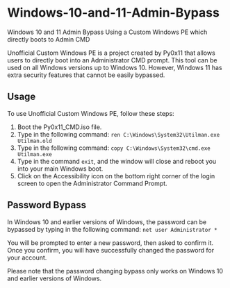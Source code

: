 # Windows-10-and-11-Admin-Bypass
Windows 10 and 11 Admin Bypass Using a Custom Windows PE which directly boots to Admin CMD


Unofficial Custom Windows PE is a project created by Py0x11 that allows users to directly boot into an Administrator CMD prompt. This tool can be used on all Windows versions up to Windows 10. However, Windows 11 has extra security features that cannot be easily bypassed.

## Usage

To use Unofficial Custom Windows PE, follow these steps:

1. Boot the Py0x11_CMD.iso file.
2. Type in the following command: `ren C:\Windows\System32\Utilman.exe Utilman.old`
3. Type in the following command: `copy C:\Windows\System32\cmd.exe Utilman.exe`
4. Type in the command `exit`, and the window will close and reboot you into your main Windows boot.
5. Click on the Accessibility icon on the bottom right corner of the login screen to open the Administrator Command Prompt.

## Password Bypass

In Windows 10 and earlier versions of Windows, the password can be bypassed by typing in the following command: `net user Administrator *`

You will be prompted to enter a new password, then asked to confirm it. Once you confirm, you will have successfully changed the password for your account.

Please note that the password changing bypass only works on Windows 10 and earlier versions of Windows.
